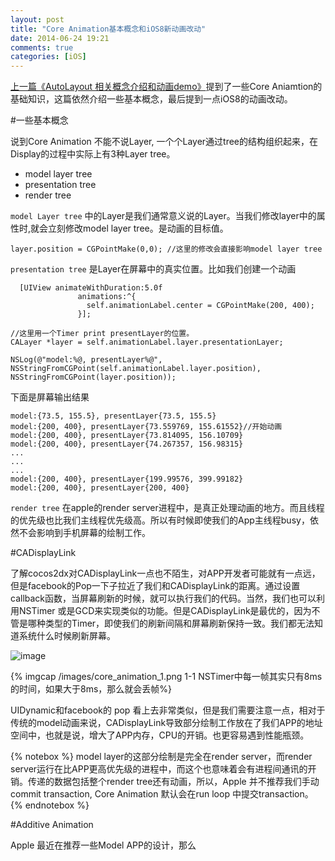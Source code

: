 ```yaml
---
layout: post
title: "Core Animation基本概念和iOS8新动画改动"
date: 2014-06-24 19:21
comments: true
categories: [iOS]
---
```


[上一篇《AutoLayout 相关概念介绍和动画demo》](http://studentdeng.github.io/blog/2014/06/13/auto-layout/)提到了一些Core Aniamtion的基础知识，这篇依然介绍一些基本概念，最后提到一点iOS8的动画改动。

#一些基本概念

说到Core Animation 不能不说Layer, 一个个Layer通过tree的结构组织起来，在Display的过程中实际上有3种Layer tree。

* model layer tree
* presentation tree
* render tree

`model Layer tree` 中的Layer是我们通常意义说的Layer。当我们修改layer中的属性时,就会立刻修改model layer tree。是动画的目标值。

	layer.position = CGPointMake(0,0); //这里的修改会直接影响model layer tree

`presentation tree` 是Layer在屏幕中的真实位置。比如我们创建一个动画

	  [UIView animateWithDuration:5.0f
                   animations:^{
                     self.animationLabel.center = CGPointMake(200, 400);
                   }];

	//这里用一个Timer print presentLayer的位置。
	CALayer *layer = self.animationLabel.layer.presentationLayer;
  
	NSLog(@"model:%@, presentLayer%@", NSStringFromCGPoint(self.animationLabel.layer.position), NSStringFromCGPoint(layer.position));
	

下面是屏幕输出结果

	model:{73.5, 155.5}, presentLayer{73.5, 155.5}
	model:{200, 400}, presentLayer{73.559769, 155.61552}//开始动画
	model:{200, 400}, presentLayer{73.814095, 156.10709}
	model:{200, 400}, presentLayer{74.267357, 156.98315}
	...
	...
	...
	model:{200, 400}, presentLayer{199.99576, 399.99182}
	model:{200, 400}, presentLayer{200, 400}
	


`render tree` 在apple的render server进程中，是真正处理动画的地方。而且线程的优先级也比我们主线程优先级高。所以有时候即使我们的App主线程busy，依然不会影响到手机屏幕的绘制工作。

#CADisplayLink

了解cocos2dx对CADisplayLink一点也不陌生，对APP开发者可能就有一点远，但是facebook的Pop一下子拉近了我们和CADisplayLink的距离。通过设置callback函数，当屏幕刷新的时候，就可以执行我们的代码。当然，我们也可以利用NSTimer 或是GCD来实现类似的功能。但是CADisplayLink是最优的，因为不管是哪种类型的Timer，即使我们的刷新间隔和屏幕刷新保持一致。我们都无法知道系统什么时候刷新屏幕。

![image](/Users/yuguang/Desktop/QQ20140627-1@2x.png)

{% imgcap /images/core_animation_1.png 1-1 NSTimer中每一帧其实只有8ms的时间，如果大于8ms，那么就会丢帧%}

UIDynamic和facebook的 pop 看上去非常类似，但是我们需要注意一点，相对于传统的model动画来说，CADisplayLink导致部分绘制工作放在了我们APP的地址空间中，也就是说，增大了APP内存，CPU的开销。也更容易遇到性能瓶颈。

{% notebox %}
model layer的这部分绘制是完全在render server，而render server运行在比APP更高优先级的进程中，而这个也意味着会有进程间通讯的开销。传递的数据包括整个render tree还有动画，所以，Apple 并不推荐我们手动commit transaction, Core Animation 默认会在run loop 中提交transaction。
{% endnotebox %}


#Additive Animation

Apple 最近在推荐一些Model APP的设计，那么


